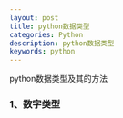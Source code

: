 ```yaml
---
layout: post
title: python数据类型
categories: Python
description: python数据类型
keywords: python 
---
```


python数据类型及其的方法

### 1、数字类型


